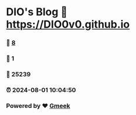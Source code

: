 # DIO's Blog :link: https://DIO0v0.github.io 
### :page_facing_up: [8](https://DIO0v0.github.io/tag.html) 
### :speech_balloon: 1 
### :hibiscus: 25239 
### :alarm_clock: 2024-08-01 10:04:50 
### Powered by :heart: [Gmeek](https://github.com/Meekdai/Gmeek)
